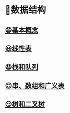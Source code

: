 # :notebook_with_decorative_cover:数据结构
## [:smile:基本概念](数据结构/基本概念.md)
## [:smiley:线性表](数据结构/线性表.md)
## [:laughing:栈和队列](数据结构/栈和队列.md)
## [:blush:串、数组和广义表](数据结构/串、数组和广义表.md)
## [:smirk:树和二叉树](数据结构/树和二叉树.md)